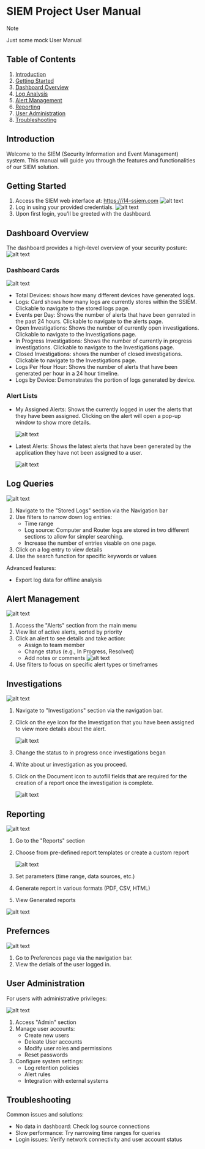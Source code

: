# SIEM Project User Manual

> [!NOTE]
> Just some mock User Manual

## Table of Contents

1. [Introduction](#introduction)
2. [Getting Started](#getting-started)
3. [Dashboard Overview](#dashboard-overview)
4. [Log Analysis](#log-analysis)
5. [Alert Management](#alert-management)
6. [Reporting](#reporting)
7. [User Administration](#user-administration)
8. [Troubleshooting](#troubleshooting)

## Introduction

Welcome to the SIEM (Security Information and Event Management) system. This manual will guide you through the features and functionalities of our SIEM solution.

## Getting Started

1. Access the SIEM web interface at: https://i14-ssiem.com
   ![alt text](Images/login1.PNG)
2. Log in using your provided credentials.
   ![alt text](Images/login2.PNG)
3. Upon first login, you'll be greeted with the dashboard.

## Dashboard Overview

The dashboard provides a high-level overview of your security posture:
![alt text](Images/dashboard.PNG)

### Dashboard Cards

![alt text](Images/boards.PNG)

- Total Devices: shows how many different devices have generated logs.
- Logs: Card shows how many logs are currently stores within the SSIEM. Clickable to navigate to the stored logs page.
- Events per Day: Shows the number of alerts that have been genrated in the past 24 hours. Clickable to navigate to the alerts page.
- Open Investigations: Shows the number of currently open investigations. Clickable to navigate to the Investigations page.
- In Progress Investigations: Shows the number of currently in progress investigations. Clickable to navigate to the Investigations page.
- Closed Investigations: shows the number of closed investigations. Clickable to navigate to the Investigations page.
- Logs Per Hour Hour: Shows the number of alerts that have been generated per hour in a 24 hour timeline.
- Logs by Device: Demonstrates the portion of logs generated by device.

### Alert Lists

- My Assigned Alerts: Shows the currently logged in user the alerts that they have been assigned. Clicking on the alert will open a pop-up window to show more details.

  ![alt text](Images/latestalerts.PNG)

- Latest Alerts: Shows the latest alerts that have been generated by the application they have not been assigned to a user.

  ![alt text](Images/latestalerts2.PNG)

## Log Queries

![alt text](Images/LogQueries.PNG)

1. Navigate to the "Stored Logs" section via the Navigation bar
2. Use filters to narrow down log entries:
   - Time range
   - Log source: Computer and Router logs are stored in two different sections to allow for simpler searching.
   - Increase the number of entries visable on one page.
3. Click on a log entry to view details
4. Use the search function for specific keywords or values

Advanced features:

- Export log data for offline analysis

## Alert Management

![alt text](Images/alerts.PNG)

1. Access the "Alerts" section from the main menu
2. View list of active alerts, sorted by priority
3. Click an alert to see details and take action:
   - Assign to team member
   - Change status (e.g., In Progress, Resolved)
   - Add notes or comments
     ![alt text](Images/alert_details.PNG)
4. Use filters to focus on specific alert types or timeframes

## Investigations

![alt text](Images/investigations.PNG)

1. Navigate to "Investigations" section via the navigation bar.
2. Click on the eye icon for the Investigation that you have been assigned to view more details about the alert.

   ![alt text](Images/investigations_details.PNG)

3. Change the status to in progress once investigations began
4. Write about ur investigation as you proceed.
5. Click on the Document icon to autofill fields that are required for the creation of a report once the investigation is complete.

   ![alt text](Images/generate_report_investigations.PNG)

## Reporting

![alt text](Images/Report.png)

1. Go to the "Reports" section
2. Choose from pre-defined report templates or create a custom report

   ![alt text](Images/Report_generate.PNG)

3. Set parameters (time range, data sources, etc.)
4. Generate report in various formats (PDF, CSV, HTML)
5. View Generated reports

![alt text](Images/Report_details.PNG)

## Prefernces

![alt text](Images/Preferences.PNG)

1. Go to Preferences page via the navigation bar.
2. View the detials of the user logged in.

## User Administration

For users with administrative privileges:

![alt text](Images/Addstaff.PNG)

1. Access "Admin" section
2. Manage user accounts:
   - Create new users
   - Deleate User accounts
   - Modify user roles and permissions
   - Reset passwords
3. Configure system settings:
   - Log retention policies
   - Alert rules
   - Integration with external systems

## Troubleshooting

Common issues and solutions:

- No data in dashboard: Check log source connections
- Slow performance: Try narrowing time ranges for queries
- Login issues: Verify network connectivity and user account status
